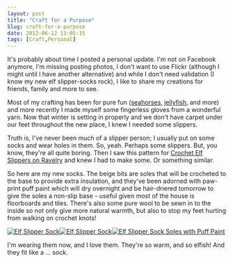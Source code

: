 ```yaml
---
layout: post
title: "Craft for a Purpose"
Slug: craft-for-a-purpose
date: 2012-06-12 13:05:15
tags: [Craft,Personal]
---
```

It's probably about time I posted a personal update. I'm not on Facebook anymore, I'm missing posting photos, I don't want to use Flickr (although I might until I have another alternative) and while I don't need validation (I know my new elf slipper-socks rock), I like to share my creations for friends, family and more to see.

Most of my crafting has been for pure fun ([seahorses](/2011/03/09/crocheting/ "Crocheting"), [jellyfish](/2011/04/01/crafty-goodness/ "Crafty Goodness"), and more) and more recently I made myself some fingerless gloves from a wonderful yarn. Now that winter is setting in properly and we don't have carpet under our feet throughout the new place, I knew I needed some slippers.

Truth is, I've never been much of a slipper person; I usually put on some socks and wear holes in them. So, yeah. Perhaps some slippers. But, you know, they're all quite boring. Then I saw this pattern for [Crochet Elf Slippers on Ravelry](http://www.ravelry.com/patterns/library/crochet-elf-slippers "Crochet Elf Slippers") and knew I had to make some. Or something similar.

So here are my new socks. The beige bits are soles that will be crocheted to the base to provide extra insulation, and they've been adorned with paw-print puff paint which will dry overnight and be hair-driered tomorrow to give the soles a non-slip base - useful given most of the house is floorboards and tiles. There's also some pure wool to be sewn in to the inside so not only give more natural warmth, but also to stop my feet hurting from walking on crochet knots!

[![Elf Slipper Sock](https://bendechrai.com/wp-content/uploads/2012/06/2012-06-12-22.10.56-150x150.jpg "Elf Slipper Sock")](https://bendechrai.com/wp-content/uploads/2012/06/2012-06-12-22.10.56.jpg)[![Elf Slipper Sock](https://bendechrai.com/wp-content/uploads/2012/06/2012-06-12-22.10.39-150x150.jpg "Elf Slipper Sock")](https://bendechrai.com/wp-content/uploads/2012/06/2012-06-12-22.10.39.jpg)[![Elf Slipper Sock Soles with Puff Paint](https://bendechrai.com/wp-content/uploads/2012/06/2012-06-12-22.10.24-150x150.jpg "Elf Slipper Sock Soles with Puff Paint")](https://bendechrai.com/wp-content/uploads/2012/06/2012-06-12-22.10.24.jpg)

I'm wearing them now, and I love them. They're so warm, and so elfish! And they fit like a ... sock.
